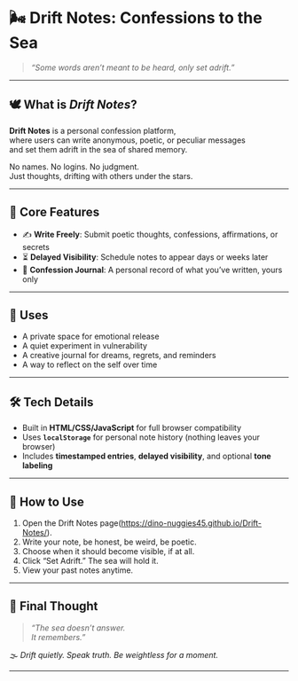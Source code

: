 # 🌬️ Drift Notes: Confessions to the Sea

> *“Some words aren’t meant to be heard, only set adrift.”*  

---

## 🕊️ What is *Drift Notes*?

**Drift Notes** is a personal confession platform,  
where users can write anonymous, poetic, or peculiar messages  
and set them adrift in the sea of shared memory.

No names. No logins. No judgment.  
Just thoughts, drifting with others under the stars.

---

## 🌌 Core Features

- ✍️ **Write Freely**: Submit poetic thoughts, confessions, affirmations, or secrets
- ⏳ **Delayed Visibility**: Schedule notes to appear days or weeks later
- 📜 **Confession Journal**: A personal record of what you’ve written, yours only

---

## 💭 Uses

- A private space for emotional release  
- A quiet experiment in vulnerability  
- A creative journal for dreams, regrets, and reminders  
- A way to reflect on the self over time

---

## 🛠️ Tech Details

- Built in **HTML/CSS/JavaScript** for full browser compatibility
- Uses **`localStorage`** for personal note history (nothing leaves your browser)
- Includes **timestamped entries**, **delayed visibility**, and optional **tone labeling**

---

## 📖 How to Use

1. Open the Drift Notes page(https://dino-nuggies45.github.io/Drift-Notes/).
2. Write your note, be honest, be weird, be poetic.
3. Choose when it should become visible, if at all.
4. Click “Set Adrift.” The sea will hold it.
5. View your past notes anytime.

---

## 🌙 Final Thought

> *“The sea doesn’t answer.*  
> *It remembers.”*

🌫️ *Drift quietly. Speak truth. Be weightless for a moment.*

---
